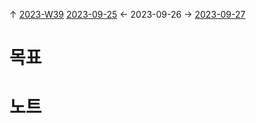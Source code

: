 
↑ [2023-W39](2023-W39.md)
[2023-09-25](2023-09-25.md) ← 2023-09-26 → [2023-09-27](2023-09-27.md)


# 목표



# 노트




